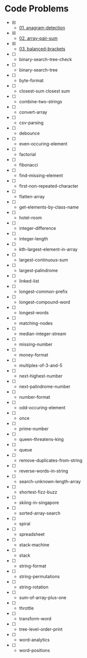 # Code Problems

- [x] - [01. anagram-detection](Answers/1.anagram.js)
- [x] - [02. array-pair-sum](Answers/2.array-pair-sum.js)
- [x] - [03. balanced-brackets](Answers/3.balanced-brackets.js)
- [ ] - binary-search-tree-check	
- [ ] - binary-search-tree	
- [ ] - byte-format	
- [ ] - closest-sum	closest sum
- [ ] - combine-two-strings	
- [ ] - convert-array	
- [ ] - csv-parsing	
- [ ] - debounce	
- [ ] - even-occuring-element	
- [ ] - factorial	
- [ ] - fibonacci	
- [ ] - find-missing-element	
- [ ] - first-non-repeated-character	
- [ ] - flatten-array	
- [ ] - get-elements-by-class-name	
- [ ] - hotel-room	
- [ ] - integer-difference	
- [ ] - integer-length	
- [ ] - kth-largest-element-in-array	
- [ ] - largest-continuous-sum	
- [ ] - largest-palindrome	
- [ ] - linked-list	
- [ ] - longest-common-prefix
- [ ] - longest-compound-word	
- [ ] - longest-words	
- [ ] - matching-nodes	
- [ ] - median-integer-stream	
- [ ] - missing-number	
- [ ] - money-format	
- [ ] - multiples-of-3-and-5	
- [ ] - next-highest-number	
- [ ] - next-palindrome-number	
- [ ] - number-format	
- [ ] - odd-occuring-element	
- [ ] - once	
- [ ] - prime-number	
- [ ] - queen-threatens-king
- [ ] - queue	
- [ ] - remove-duplicates-from-string	
- [ ] - reverse-words-in-string	
- [ ] - search-unknown-length-array	
- [ ] - shortest-fizz-buzz	
- [ ] - skiing-in-singapore
- [ ] - sorted-array-search	
- [ ] - spiral	
- [ ] - spreadsheet
- [ ] - stack-machine
- [ ] - stack	
- [ ] - string-format	
- [ ] - string-permutations	
- [ ] - string-rotation	
- [ ] - sum-of-array-plus-one	
- [ ] - throttle	
- [ ] - transform-word	
- [ ] - tree-level-order-print	
- [ ] - word-analytics	
- [ ] - word-positions
